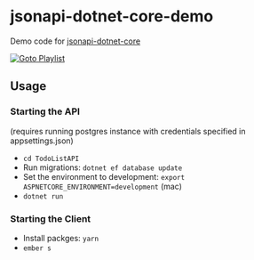 # jsonapi-dotnet-core-demo

Demo code for [jsonapi-dotnet-core](https://github.com/Research-Institute/json-api-dotnet-core)

[![Goto Playlist](https://img.youtube.com/vi/KAMuo6K7VcE/0.jpg)](https://www.youtube.com/watch?v=KAMuo6K7VcE&list=PLu4Bq53iqJJAo1RF0TY4Q5qCG7n9AqSZf)


## Usage

### Starting the API

(requires running postgres instance with credentials specified in appsettings.json)

- `cd TodoListAPI`
- Run migrations: `dotnet ef database update`
- Set the environment to development: `export ASPNETCORE_ENVIRONMENT=development` (mac)
- `dotnet run`

### Starting the Client

- Install packges: `yarn`
- `ember s`